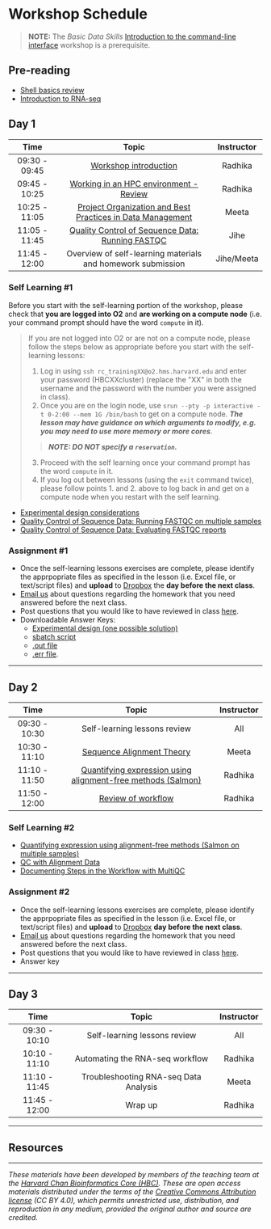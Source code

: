 # Workshop Schedule

> **NOTE:** The *Basic Data Skills* [Introduction to the command-line interface](https://hbctraining.github.io/Intro-to-shell-flipped/schedule/) workshop is a prerequisite.

## Pre-reading
* [Shell basics review](../lessons/shell_review.md)
* [Introduction to RNA-seq](../lessons/01_intro-to-RNAseq.md)

## Day 1

| Time |  Topic  | Instructor |
|:-----------:|:----------:|:--------:|
| 09:30 - 09:45 | [Workshop introduction](../lectures/Intro_to_workshop.pdf) | Radhika |
| 09:45 - 10:25 | [Working in an HPC environment - Review](../lessons/03_working_on_HPC.md) | Radhika |
| 10:25 - 11:05 | [Project Organization and Best Practices in Data Management](../lessons/04_data_organization.md) | Meeta |
| 11:05 - 11:45 | [Quality Control of Sequence Data: Running FASTQC](../lessons/05_qc_running_fastqc_interactively.md) | Jihe |
| 11:45 - 12:00 | Overview of self-learning materials and homework submission | Jihe/Meeta |

### Self Learning #1

Before you start with the self-learning portion of the workshop, please check that **you are logged into O2** and **are working on a compute node** (i.e. your command prompt should have the word `compute` in it).

> If you are not logged into O2 or are not on a compute node, please follow the steps below as appropriate before you start with the self-learning lessons:
> 1. Log in using `ssh rc_trainingXX@o2.hms.harvard.edu` and enter your password (HBCXXcluster) (replace the "XX" in both the username and the password with the number you were assigned in class). 
> 2. Once you are on the login node, use `srun --pty -p interactive -t 0-2:00 --mem 1G /bin/bash` to get on a compute node. ***The lesson may have guidance on which arguments to modify, e.g. you may need to use more memory or more cores***.
>> ***NOTE: DO NOT specify a `reservation`.*** 
> 3. Proceed with the self learning once your command prompt has the word `compute` in it.
> 4. If you log out between lessons (using the `exit` command twice), please follow points 1. and 2. above to log back in and get on a compute node when you restart with the self learning.

* [Experimental design considerations](../lessons/02_experimental_planning_considerations.md)
* [Quality Control of Sequence Data: Running FASTQC on multiple samples](../lessons/06_qc_running_fastqc_sbatch.md)
* [Quality Control of Sequence Data: Evaluating FASTQC reports](../lessons/07_qc_fastqc_assessment.md)

### Assignment #1
* Once the self-learning lessons exercises are complete, please identify the apprpopriate files as specified in the lesson (i.e. Excel file, or text/script files) and **upload** to [Dropbox](https://www.dropbox.com/request/iE82DOpC35d86Jh87zrG) the **day before the next class**.
* [Email us](mailto:hbctraining@hsph.harvard.edu) about questions regarding the homework that you need answered before the next class.
* Post questions that you would like to have reviewed in class [here](https://PollEv.com/hbctraining945).
* Downloadable Answer Keys: 
  * [Experimental design (one possible solution)](https://www.dropbox.com/s/524mevuyba34l5b/exp_design_table.xlsx?dl=1)
  * [sbatch script](https://www.dropbox.com/s/9wdyhfqpic05l6p/mov10_fastqc.run?dl=1)
  * [.out file](https://www.dropbox.com/s/l7puf8oahtbwmpk/22914006.out?dl=1)
  * [.err file](https://www.dropbox.com/s/8a1g6o9t2kxit30/22914006.err?dl=1).

***

## Day 2

| Time |  Topic  | Instructor |
|:-----------:|:----------:|:--------:|
| 09:30 - 10:30 | Self-learning lessons review | All |
| 10:30 - 11:10 | [Sequence Alignment Theory](../lectures/alignment_quantification.pdf) | Meeta |
| 11:10 - 11:50 | [Quantifying expression using alignment-free methods (Salmon)](../lessons/08_quasi_alignment_salmon.md) | Radhika |
| 11:50 - 12:00 | [Review of workflow](../lectures/workflow_overview.pdf) | Radhika |

### Self Learning #2
* [Quantifying expression using alignment-free methods (Salmon on multiple samples)](../lessons/09_quasi_alignment_salmon_sbatch.md)
* [QC with Alignment Data](../lessons/10_QC_Qualimap.md)
* [Documenting Steps in the Workflow with MultiQC](../lessons/11_multiQC.md)

### Assignment #2
* Once the self-learning lessons exercises are complete, please identify the apprpopriate files as specified in the lesson (i.e. Excel file, or text/script files) and **upload** to [Dropbox](https://www.dropbox.com/request/9fWybJi6KfW8jjZXOQqK) **day before the next class**.
* [Email us](mailto:hbctraining@hsph.harvard.edu) about questions regarding the homework that you need answered before the next class.
* Post questions that you would like to have reviewed in class [here](https://PollEv.com/hbctraining945).
* Answer key

***

## Day 3

| Time |  Topic  | Instructor |
|:-----------:|:----------:|:--------:|
| 09:30 - 10:10 | Self-learning lessons review | All |
| 10:10 - 11:10 | Automating the RNA-seq workflow| Radhika |
| 11:10 - 11:45 | Troubleshooting RNA-seq Data Analysis | Meeta |
| 11:45 - 12:00 | Wrap up | Radhika |

***

## Resources



***
*These materials have been developed by members of the teaching team at the [Harvard Chan Bioinformatics Core (HBC)](http://bioinformatics.sph.harvard.edu/). These are open access materials distributed under the terms of the [Creative Commons Attribution license](https://creativecommons.org/licenses/by/4.0/) (CC BY 4.0), which permits unrestricted use, distribution, and reproduction in any medium, provided the original author and source are credited.*
